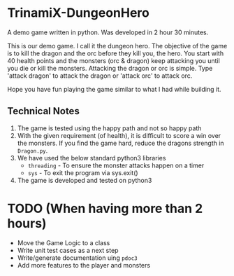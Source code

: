 # TrinamiX-DungeonHero
A demo game written in python. Was developed in 2 hour 30 minutes. 

This is our demo game. I call it the dungeon hero.
The objective of the game is to kill the dragon and the orc before they kill you, the hero.
You start with 40 health points and the monsters (orc & dragon) keep attacking you until you die or kill the monsters.
Attacking the dragon or orc is simple. Type 'attack dragon' to attack the dragon or 'attack orc' to attack orc.

Hope you have fun playing the game similar to what I had while building it.


## Technical Notes
1. The game is tested using the happy path and not so happy path
2. With the given requirement (of health), it is difficult to score a win over the monsters. If you find the game hard, reduce the dragons strength in `Dragon.py`.
3. We have used the below standard python3 libraries
    * `threading` - To ensure the monster attacks happen on a timer
    * `sys` - To exit the program via sys.exit()
4. The game is developed and tested on python3


# TODO (When having more than 2 hours)

* Move the Game Logic to a class 
* Write unit test cases as a next step
* Write/generate documentation uing `pdoc3`
* Add more features to the player and monsters

